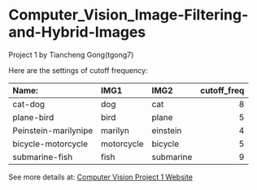 # Computer_Vision_Image-Filtering-and-Hybrid-Images
Project 1 by Tiancheng Gong(tgong7)

Here are the settings of cutoff frequency:

|Name:	               |IMG1      |IMG2     |cutoff_freq |
|:---------------------|:---------|:--------|-----------:|
|cat-dog               |dog       |cat      |           8|
|plane-bird            |bird      |plane    |           5|
|Peinstein-marilynipe  |marilyn   |einstein |           4|
|bicycle-motorcycle    |motorcycle|bicycle  |           5|
|submarine-fish        |fish      |submarine|           9|

See more details at: [Computer Vision Project 1 Website](html/index.html)
